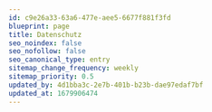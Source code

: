 ```yaml
---
id: c9e26a33-63a6-477e-aee5-6677f881f3fd
blueprint: page
title: Datenschutz
seo_noindex: false
seo_nofollow: false
seo_canonical_type: entry
sitemap_change_frequency: weekly
sitemap_priority: 0.5
updated_by: 4d1bba3c-2e7b-401b-b23b-dae97edaf7bf
updated_at: 1679906474
---
```

